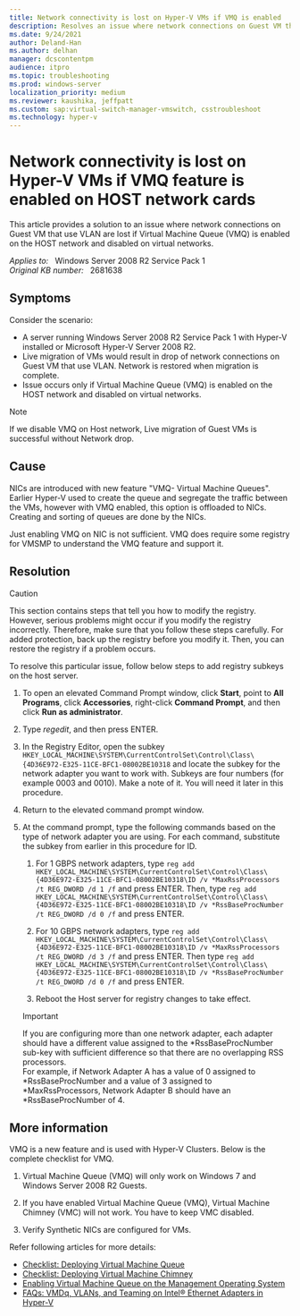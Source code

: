 ```yaml
---
title: Network connectivity is lost on Hyper-V VMs if VMQ is enabled
description: Resolves an issue where network connections on Guest VM that use VLAN are lost if Virtual Machine Queue (VMQ) is enabled on the HOST network and disabled on virtual networks.
ms.date: 9/24/2021
author: Deland-Han
ms.author: delhan
manager: dcscontentpm
audience: itpro
ms.topic: troubleshooting
ms.prod: windows-server
localization_priority: medium
ms.reviewer: kaushika, jeffpatt
ms.custom: sap:virtual-switch-manager-vmswitch, csstroubleshoot
ms.technology: hyper-v
---
```

# Network connectivity is lost on Hyper-V VMs if VMQ feature is enabled on HOST network cards

This article provides a solution to an issue where network connections on Guest VM that use VLAN are lost if Virtual Machine Queue (VMQ) is enabled on the HOST network and disabled on virtual networks.

_Applies to:_ &nbsp; Windows Server 2008 R2 Service Pack 1  
_Original KB number:_ &nbsp; 2681638

## Symptoms

Consider the scenario:

- A server running Windows Server 2008 R2 Service Pack 1 with Hyper-V installed or Microsoft Hyper-V Server 2008 R2.
- Live migration of VMs would result in drop of network connections on Guest VM that use VLAN. Network is restored when migration is complete.
- Issue occurs only if Virtual Machine Queue (VMQ) is enabled on the HOST network and disabled on virtual networks.

> [!NOTE]
> If we disable VMQ on Host network, Live migration of Guest VMs is successful without Network drop.

## Cause

NICs are introduced with new feature "VMQ- Virtual Machine Queues". Earlier Hyper-V used to create the queue and segregate the traffic between the VMs, however with VMQ enabled, this option is offloaded to NICs. Creating and sorting of queues are done by the NICs.

Just enabling VMQ on NIC is not sufficient. VMQ does require some registry for VMSMP to understand the VMQ feature and support it.

## Resolution

> [!CAUTION]
> This section contains steps that tell you how to modify the registry. However, serious problems might occur if you modify the registry incorrectly. Therefore, make sure that you follow these steps carefully. For added protection, back up the registry before you modify it. Then, you can restore the registry if a problem occurs.

To resolve this particular issue, follow below steps to add registry subkeys on the host server.

1. To open an elevated Command Prompt window, click **Start**, point to **All Programs**, click **Accessories**, right-click **Command Prompt**, and then click **Run as administrator**.
2. Type *regedit*, and then press ENTER.
3. In the Registry Editor, open the subkey `HKEY_LOCAL_MACHINE\SYSTEM\CurrentControlSet\Control\Class\{4D36E972-E325-11CE-BFC1-08002BE10318` and locate the subkey for the network adapter you want to work with. Subkeys are four numbers (for example 0003 and 0010). Make a note of it. You will need it later in this procedure.
4. Return to the elevated command prompt window.
5. At the command prompt, type the following commands based on the type of network adapter you are using. For each command, substitute the subkey from earlier in this procedure for ID.

    1. For 1 GBPS network adapters, type `reg add HKEY_LOCAL_MACHINE\SYSTEM\CurrentControlSet\Control\Class\{4D36E972-E325-11CE-BFC1-08002BE10318\ID /v *MaxRssProcessors /t REG_DWORD /d 1 /f` and press ENTER. Then, type `reg add HKEY_LOCAL_MACHINE\SYSTEM\CurrentControlSet\Control\Class\{4D36E972-E325-11CE-BFC1-08002BE10318\ID /v *RssBaseProcNumber /t REG_DWORD /d 0 /f` and press ENTER.

    2. For 10 GBPS network adapters, type `reg add HKEY_LOCAL_MACHINE\SYSTEM\CurrentControlSet\Control\Class\{4D36E972-E325-11CE-BFC1-08002BE10318\ID /v *MaxRssProcessors /t REG_DWORD /d 3 /f` and press ENTER. Then type `reg add HKEY_LOCAL_MACHINE\SYSTEM\CurrentControlSet\Control\Class\{4D36E972-E325-11CE-BFC1-08002BE10318\ID /v *RssBaseProcNumber /t REG_DWORD /d 0 /f` and press ENTER.

    3. Reboot the Host server for registry changes to take effect.

    > [!IMPORTANT]
    > If you are configuring more than one network adapter, each adapter should have a different value assigned to the *RssBaseProcNumber sub-key with sufficient difference so that there are no overlapping RSS processors.  
    > For example, if Network Adapter A has a value of 0 assigned to \*RssBaseProcNumber and a value of 3 assigned to \*MaxRssProcessors, Network Adapter B should have an \*RssBaseProcNumber of 4.

## More information

VMQ is a new feature and is used with Hyper-V Clusters. Below is the complete checklist for VMQ.

1. Virtual Machine Queue (VMQ) will only work on Windows 7 and Windows Server 2008 R2 Guests.

2. If you have enabled Virtual Machine Queue (VMQ), Virtual Machine Chimney (VMC) will not work. You have to keep VMC disabled.

3. Verify Synthetic NICs are configured for VMs.

Refer following articles for more details:

- [Checklist: Deploying Virtual Machine Queue](/previous-versions/windows/it-pro/windows-server-2008-R2-and-2008/gg162680(v=ws.10))
- [Checklist: Deploying Virtual Machine Chimney](/previous-versions/windows/it-pro/windows-server-2008-R2-and-2008/gg162685(v=ws.10))
- [Enabling Virtual Machine Queue on the Management Operating System](/previous-versions/windows/it-pro/windows-server-2008-R2-and-2008/gg162696(v=ws.10))
- [FAQs: VMDq, VLANs, and Teaming on Intel® Ethernet Adapters in Hyper-V](https://www.intel.com/content/www/us/en/support.html) 
